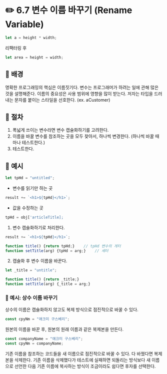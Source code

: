 # ✏️ 6.7 변수 이름 바꾸기 (Rename Variable)

```javascript
let a = height * width;
```

리팩터링 후

```javascript
let area = height = width;
```

## 🧷 배경

명확한 프로그래밍의 핵심은 이름짓기다. 변수는 프로그래머가 하려는 일에 관해 많은 것을 설명해준다. 이름의 중요성은 사용 범위에 영향을 많이 받는다. 저자는 타입을 드러내는 문자를 붙이는 스타일을 선호한다. (ex. aCustomer)

## 🧷 절차

1. 폭넓게 쓰이는 변수라면 변수 캡슐화하기를 고려한다.
2. 이름을 바꿀 변수를 참조하는 곳을 모두 찾아서, 하나씩 변경한다. (하나씩 바꿀 때마나 테스트한다.)
3. 테스트한다.

## 🧷 예시

```javascript
let tpHd = "untitled";
```

* 변수를 읽기만 하는 곳

```javascript
result += `<h1>${tpHd}</h1>`;
```

* 값을 수정하는 곳

```javascript
tpHd = obj['articleTitle];
```

1. 변수 캡슐화하기로 처리한다.

```javascript
result += `<h1>${tpHd}</h1>`;

function title() {return tpHd;}    // tpHd 변수의 게터
function setTitle(arg) {tpHd = arg;}    // 세터
```

2. 캡슐화 후 변수 이름을 바꾼다.

```javascript
let _title = "untitle";

function title() {return _title;}    
function setTitle(arg) {_title = arg;}    
```



### 🧷 예시: 상수 이름 바꾸기

상수의 이름은 캡슐화하지 않고도 복제 방식으로 점진적으로 바꿀 수 있다.

```javascript
const cpyNm = "애크미 구스베리";
```

원본의 이름을 바꾼 후, 원본의 원래 이름과 같은 복제본을 만든다.

```javascript
const companyName = "애크미 구스베리";
const cpyNm = companyName;
```

기존 이름을 참조하는 코드들을 새 이름으로 점진적으로 바꿀 수 있다. 다 바꿨다면 복제본을 삭제한다. 기존 이름을 삭제했다가 테스트에 실패하면 되돌리는 방식보다 새 이름으로 선언한 다음 기존 이름에 복사하는 방식이 조금이라도 쉽다면 후자를 선택한다.
